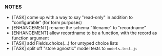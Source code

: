 ### NOTES

- [TASK] come up with a way to say "read-only" in addition to "configurable" (for form purposes)
- [ENHANCEMENT] rename the schema "filename" to "recordname"
- [ENHANCEMENT] allow recordname to be a function, with the record as function argument
- [TASK] add Fields.choice(...) for untyped choice lists
- [TASK] split off "store agnostic" model tests to `models.test.js`
